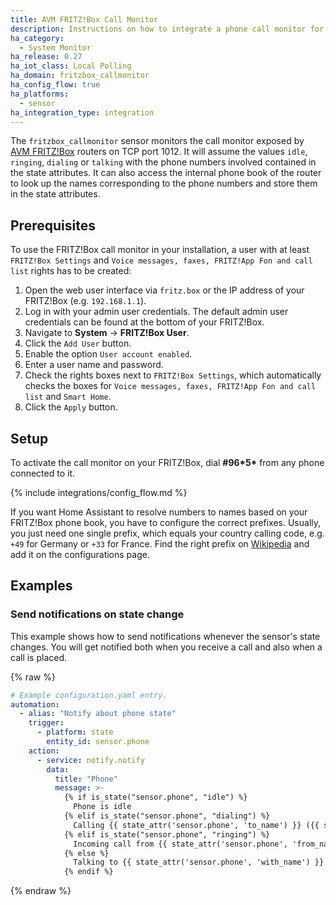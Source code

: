 ```yaml
---
title: AVM FRITZ!Box Call Monitor
description: Instructions on how to integrate a phone call monitor for AVM FRITZ!Box routers into Home Assistant.
ha_category:
  - System Monitor
ha_release: 0.27
ha_iot_class: Local Polling
ha_domain: fritzbox_callmonitor
ha_config_flow: true
ha_platforms:
  - sensor
ha_integration_type: integration
---
```


The `fritzbox_callmonitor` sensor monitors the call monitor exposed by [AVM FRITZ!Box](https://avm.de/produkte/fritzbox/) routers on TCP port 1012. It will assume the values `idle`, `ringing`, `dialing` or `talking` with the phone numbers involved contained in the state attributes.
It can also access the internal phone book of the router to look up the names corresponding to the phone numbers and store them in the state attributes.

## Prerequisites

To use the FRITZ!Box call monitor in your installation, a user with at least `FRITZ!Box Settings` and `Voice messages, faxes, FRITZ!App Fon and call list` rights has to be created:

1.  Open the web user interface via `fritz.box` or the IP address of your FRITZ!Box (e.g. `192.168.1.1`).
2.  Log in with your admin user credentials. The default admin user credentials can be found at the bottom of your FRITZ!Box.
3.  Navigate to **System** -> **FRITZ!Box User**.
4.  Click the `Add User` button.
5.  Enable the option `User account enabled`.
6.  Enter a user name and password.
7.  Check the rights boxes next to `FRITZ!Box Settings`, which automatically checks the boxes for `Voice messages, faxes, FRITZ!App Fon and call list` and `Smart Home`.
8.  Click the `Apply` button.

## Setup

To activate the call monitor on your FRITZ!Box, dial **#96\*5\*** from any phone connected to it.

{% include integrations/config_flow.md %}

If you want Home Assistant to resolve numbers to names based on your FRITZ!Box phone book, you have to configure the correct prefixes. Usually, you just need one single prefix, which equals your country calling code, e.g. `+49` for Germany or `+33` for France. Find the right prefix on [Wikipedia](https://en.wikipedia.org/wiki/List_of_country_calling_codes) and add it on the configurations page.

## Examples

### Send notifications on state change

This example shows how to send notifications whenever the sensor's state changes. You will get notified both when you receive a call and also when a call is placed.

{% raw %}

```yaml
# Example configuration.yaml entry.
automation:
  - alias: "Notify about phone state"
    trigger:
      - platform: state
        entity_id: sensor.phone
    action:
      - service: notify.notify
        data:
          title: "Phone"
          message: >-
            {% if is_state("sensor.phone", "idle") %}
              Phone is idle
            {% elif is_state("sensor.phone", "dialing") %}
              Calling {{ state_attr('sensor.phone', 'to_name') }} ({{ state_attr('sensor.phone', 'to') }})
            {% elif is_state("sensor.phone", "ringing") %}
              Incoming call from {{ state_attr('sensor.phone', 'from_name') }} ({{ state_attr('sensor.phone', 'from') }})
            {% else %}
              Talking to {{ state_attr('sensor.phone', 'with_name') }} ({{ state_attr('sensor.phone', 'with') }})
            {% endif %}
```

{% endraw %}
